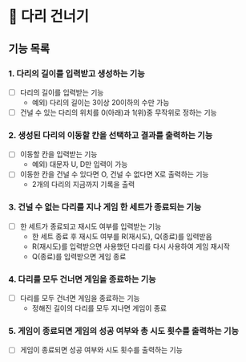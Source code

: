 # 🌉 다리 건너기

## 기능 목록

### 1. 다리의 길이를 입력받고 생성하는 기능
 - [ ] 다리의 길이를 입력받는 기능
   - 예외) 다리의 길이는 3이상 20이하의 수만 가능
 - [ ] 건널 수 있는 다리의 위치를 0(아래)과 1(위)중 무작위로 정하는 기능

### 2. 생성된 다리의 이동할 칸을 선택하고 결과를 출력하는 기능
 - [ ] 이동할 칸을 입력받는 기능
   - 예외) 대문자 U, D만 입력이 가능
 - [ ] 이동한 칸을 건널 수 있다면 O, 건널 수 없다면 X로 출력하는 기능
   - 2개의 다리의 지금까지 기록을 출력

### 3. 건널 수 없는 다리를 지나 게임 한 세트가 종료되는 기능
 - [ ] 한 세트가 종료되고 재시도 여부를 입력받는 기능
   - 한 세트 종료 후 재시도 여부를 R(재시도), Q(종료)를 입력받음
   - R(재시도)를 입력받으면 사용했던 다리를 다시 사용하여 게임 재시작
   - Q(종료)를 입력받으면 게임 종료
 
### 4. 다리를 모두 건너면 게임을 종료하는 기능
 - [ ] 다리를 모두 건너면 게임을 종료하는 기능
   - 정해진 길이의 다리를 모두 지나면 게임이 종료

### 5. 게임이 종료되면 게임의 성공 여부와 총 시도 횟수를 출력하는 기능
 - [ ] 게임이 종료되면 성공 여부와 시도 횟수를 출력하는 기능